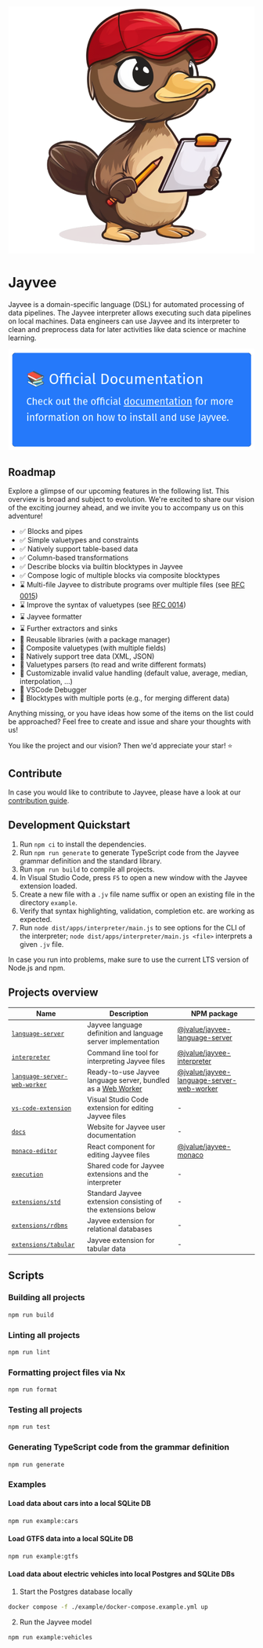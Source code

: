 <!--
SPDX-FileCopyrightText: 2023 Friedrich-Alexander-Universitat Erlangen-Nurnberg

SPDX-License-Identifier: AGPL-3.0-only
-->

![Jayvee Mascot](./assets/mascot1.png)

# Jayvee

Jayvee is a domain-specific language (DSL) for automated processing of data pipelines.
The Jayvee interpreter allows executing such data pipelines on local machines.
Data engineers can use Jayvee and its interpreter to clean and preprocess data for later activities like data science or machine learning.

[![Official Docs](assets/docs-banner.png)](https://jvalue.github.io/jayvee)

## Roadmap

Explore a glimpse of our upcoming features in the following list. This overview is broad and subject to evolution. We're excited to share our vision of the exciting journey ahead, and we invite you to accompany us on this adventure!

- &#9989; Blocks and pipes 
- &#9989; Simple valuetypes and constraints
- &#9989; Natively support table-based data
- &#9989; Column-based transformations
- &#9989; Describe blocks via builtin blocktypes in Jayvee
- &#9989; Compose logic of multiple blocks via composite blocktypes
- &#8987; Multi-file Jayvee to distribute programs over multiple files (see [RFC 0015](./rfc/0015-multi-file-jayvee/0015-multi-file-jayvee.md))
- &#8987; Improve the syntax of valuetypes (see [RFC 0014](https://github.com/jvalue/jayvee/pull/409))
- &#8987; Jayvee formatter
- &#8987; Further extractors and sinks
- &#129300; Reusable libraries (with a package manager)
- &#129300; Composite valuetypes (with multiple fields)
- &#129300; Natively support tree data (XML, JSON)
- &#129300; Valuetypes parsers (to read and write different formats)
- &#129300; Customizable invalid value handling (default value, average, median, interpolation, ...)
- &#129300; VSCode Debugger
- &#129300; Blocktypes with multiple ports (e.g., for merging different data)


Anything missing, or you have ideas how some of the items on the list could be approached?
Feel free to create and issue and share your thoughts with us!

You like the project and our vision? Then we'd appreciate your star! &#11088;


## Contribute

In case you would like to contribute to Jayvee, please have a look at our [contribution guide](CONTRIBUTING.md).

## Development Quickstart

1. Run `npm ci` to install the dependencies.
2. Run `npm run generate` to generate TypeScript code from the Jayvee grammar definition and the standard library.
3. Run `npm run build` to compile all projects.
4. In Visual Studio Code, press `F5` to open a new window with the Jayvee extension loaded.
5. Create a new file with a `.jv` file name suffix or open an existing file in the directory `example`.
6. Verify that syntax highlighting, validation, completion etc. are working as expected.
7. Run `node dist/apps/interpreter/main.js` to see options for the CLI of the interpreter; `node dist/apps/interpreter/main.js <file>` interprets a given `.jv` file.

In case you run into problems, make sure to use the current LTS version of Node.js and npm.

## Projects overview

| Name                                                              | Description                                                                                                                      | NPM package                                                                                                          |
| ----------------------------------------------------------------- | -------------------------------------------------------------------------------------------------------------------------------- | -------------------------------------------------------------------------------------------------------------------- |
| [`language-server`](./libs/language-server)                       | Jayvee language definition and language server implementation                                                                    | [@jvalue/jayvee-language-server](https://www.npmjs.com/package/@jvalue/jayvee-language-server)                       |
| [`interpreter`](./apps/interpreter)                               | Command line tool for interpreting Jayvee files                                                                                  | [@jvalue/jayvee-interpreter](https://www.npmjs.com/package/@jvalue/jayvee-interpreter)                               |
| [`language-server-web-worker`](./apps/language-server-web-worker) | Ready-to-use Jayvee language server, bundled as a [Web Worker](https://developer.mozilla.org/en-US/docs/Web/API/Web_Workers_API) | [@jvalue/jayvee-language-server-web-worker](https://www.npmjs.com/package/@jvalue/jayvee-language-server-web-worker) |
| [`vs-code-extension`](./apps/vs-code-extension)                   | Visual Studio Code extension for editing Jayvee files                                                                            | -                                                                                                                    |
| [`docs`](./apps/docs)                                             | Website for Jayvee user documentation                                                                                            | -                                                                                                                    |
| [`monaco-editor`](./libs/monaco-editor)                           | React component for editing Jayvee files                                                                                         | [@jvalue/jayvee-monaco](https://www.npmjs.com/package/@jvalue/jayvee-monaco)                                         |
| [`execution`](./libs/execution)                                   | Shared code for Jayvee extensions and the interpreter                                                                            | -                                                                                                                    |
| [`extensions/std`](./libs/extensions/std)                         | Standard Jayvee extension consisting of the extensions below                                                                     | -                                                                                                                    |
| [`extensions/rdbms`](./libs/extensions/rdbms)                     | Jayvee extension for relational databases                                                                                        | -                                                                                                                    |
| [`extensions/tabular`](./libs/extensions/tabular)                 | Jayvee extension for tabular data                                                                                                | -                                                                                                                    |

## Scripts

### Building all projects

```bash
npm run build
```

### Linting all projects

```bash
npm run lint
```

### Formatting project files via Nx

```bash
npm run format
```

### Testing all projects

```bash
npm run test
```

### Generating TypeScript code from the grammar definition

```bash
npm run generate
```

### Examples

#### Load data about cars into a local SQLite DB

```bash
npm run example:cars
```

#### Load GTFS data into a local SQLite DB

```bash
npm run example:gtfs
```

#### Load data about electric vehicles into local Postgres and SQLite DBs

1. Start the Postgres database locally

```bash
docker compose -f ./example/docker-compose.example.yml up
```

2. Run the Jayvee model

```bash
npm run example:vehicles
```
